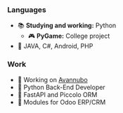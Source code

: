 ### Languages
- 📚 **Studying and working:** Python
  - 🎮 **PyGame:** College project
- 🌱 JAVA, C#, Android, PHP

### Work
- 💼 Working on [Avannubo](https://avannubo.com/)
- 🐍 Python Back-End Developer
- 🔰 FastAPI and Piccolo ORM
- 📂 Modules for Odoo ERP/CRM
<!--
**Joanpuigra/joanpuigra** is a ✨ _special_ ✨ repository because its `README.md` (this file) appears on your GitHub profile.

Here are some ideas to get you started:

- 🔭 I’m currently working on ...
- 🌱 I’m currently learning ...
- 👯 I’m looking to collaborate on ...
- 🤔 I’m looking for help with ...
- 💬 Ask me about ...
- 📫 How to reach me: ...
- 😄 Pronouns: ...
- ⚡ Fun fact: ...
-->

